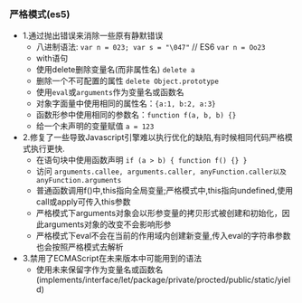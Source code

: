 ### 严格模式(es5)
- 1.通过抛出错误来消除一些原有静默错误
  - 八进制语法: `var n = 023; var s = "\047"` // ES6 `var n = Oo23`
  - with语句
  - 使用delete删除变量名(而非属性名) `delete a`
  - 删除一个不可配置的属性 `delete Object.prototype`
  - 使用`eval`或`arguments`作为变量名或函数名
  - 对象字面量中使用相同的属性名：`{a:1, b:2, a:3}`
  - 函数形参中使用相同的参数名：`function f(a, b, b) {}`
  - 给一个未声明的变量赋值 `a = 123`
- 2.修复了一些导致Javascript引擎难以执行优化的缺陷,有时候相同代码严格模式执行更快.
  - 在语句块中使用函数声明 `if (a > b) { function f() {} }`
  - 访问 `arguments.callee, arguments.caller, anyFunction.caller以及anyFunction.arguments`
  - 普通函数调用f()中,this指向全局变量;严格模式中,this指向undefined,使用call或apply可传入this参数
  - 严格模式下arguments对象会以形参变量的拷贝形式被创建和初始化，因此arguments对象的改变不会影响形参
  - 严格模式下eval不会在当前的作用域内创建新变量,传入eval的字符串参数也会按照严格模式去解析
- 3.禁用了ECMAScript在未来版本中可能用到的语法
  - 使用未来保留字作为变量名或函数名(implements/interface/let/package/private/procted/public/static/yield)
